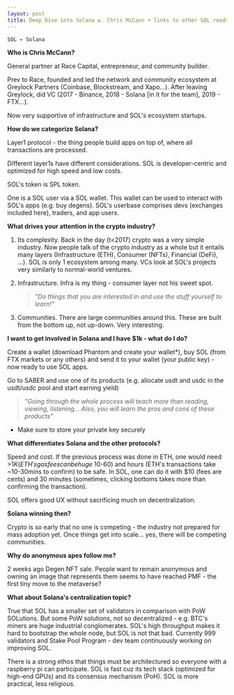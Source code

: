 ```yaml
---
layout: post
title: Deep Dive into Solana w. Chris McCann + links to other SOL reads
---
```


```
SOL ← Solana
```

**Who is Chris McCann?**

General partner at Race Capital, entrepreneur, and community builder.

Prev to Race, founded and led the network and community ecosystem at Greylock Partners (Coinbase, Blockstream, and Xapo...). After leaving Greylock, did VC (2017 - Binance, 2018 - Solana [in it for the team], 2019 - FTX...).

Now very supportive of infrastructure and SOL's ecosystem startups.

**How do we categorize Solana?**

Layer1 protocol - the thing people build apps on top of, where all transactions are processed.

Different layer1s have different considerations. SOL is developer-centric and optimized for high speed and low costs.

SOL's token is SPL token.

One is a SOL user via a SOL wallet. This wallet can be used to interact with SOL's apps (e.g. buy degens). SOL's userbase comprises devs (exchanges included here), traders, and app users.

**What drives your attention in the crypto industry?**

1. Its complexity. Back in the day (t<2017) crypto was a very simple industry. Now people talk of the crypto industry as a whole but it entails many layers (Infrastructure (ETH), Consumer (NFTs), Financial (DeFi), ...). SOL is only 1 ecosystem among many. VCs look at SOL's projects very similarly to normal-world ventures.
2. Infrastructure. Infra is my thing - consumer layer not his sweet spot.

    > *"Do things that you are interested in and use the stuff yourself to learn!"*

3. Communities. There are large communities around this. These are built from the bottom up, not up-down. Very interesting.

**I want to get involved in Solana and I have $1k - what do I do?**

Create a wallet (download Phantom and create your wallet*), buy SOL (from FTX markets or any others) and send it to your wallet (your public key) - now ready to use SOL apps.

Go to SABER and use one of its products (e.g. allocate usdt and usdc in the usdt/usdc pool and start earning yield)

> *"Going through the whole process will teach more than reading, viewing, listening... Also, you will learn the pros and cons of these products"*

* Make sure to store your private key securely

**What differentiates Solana and the other protocols?**

Speed and cost. If the previous process was done in ETH, one would need >$1K (ETH's gas fees can be huge ~$10-60) and hours (ETH's transactions take ~10-30mins to confirm) to be safe. In SOL, one can do it with $10 (fees are cents) and 30 minutes (sometimes, clicking bottoms takes more than confirming the transaction).

SOL offers good UX without sacrificing much on decentralization.

**Solana winning then?**

Crypto is so early that no one is competing - the industry not prepared for mass adoption yet. Once things get into scale... yes, there will be competing communities.

**Why do anonymous apes follow me?**

2 weeks ago Degen NFT sale. People want to remain anonymous and owning an image that represents them seems to have reached PMF - the first tiny move to the metaverse?

**What about Solana's centralization topic?**

True that SOL has a smaller set of validators in comparison with PoW SOLutions. But some PoW solutions, not so decentralized - e.g. BTC's miners are huge industrial conglomerates. SOL's high throughput makes it hard to bootstrap the whole node, but SOL is not that bad. Currently 999 validators and Stake Pool Program - dev team continuously working on improving SOL.

There is a strong ethos that things must be architectured so everyone with a raspberry pi can participate. SOL is fast cuz its tech stack (optimized for high-end GPUs) and its consensus mechanism (PoH). SOL is more practical, less religious.
